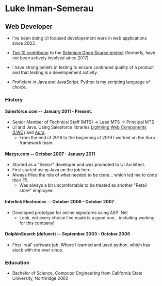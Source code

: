 # Luke Inman-Semerau

## Web Developer

* I've been doing UI focused developement work in web applications since 2003.

* [Top 10 contributor](https://github.com/SeleniumHQ/selenium/graphs/contributors) to the [Selenium Open Source project](https://github.com/SeleniumHQ/selenium) (formerly, have not been actively involved since 2017).

* I have strong beliefs in testing to ensure continued quality of a product and that testing is a developement activity.

* Proficient in Java and JavaScript. Python is my scripting language of choice.

### History

#### Salesforce.com -- January 2011 - Present.

* Senior Member of Technical Staff (MTS) -> Lead MTS -> Principal MTS
* UI and Java. Using Salesforce libraries [Lightning Web Components (LWC)](https://github.com/salesforce/lwc) and [Aura](https://github.com/forcedotcom/aura).
  * From the end of 2016 to the beginning of 2019 I worked on the Aura framework team.

#### Macys.com -- October 2007 - January 2011

* Started as a "Senior" developer and was promoted to UI Architect.
* First started using Java on the job here.
* Always filled the role of what needed to be done... which led me to code their F5.
  * Was always a bit uncomfortable to be treated as another "Retail store" employee. 

#### Interlink Electronics -- October 2006 - October 2007

* Developed prototype for online signatures using ASP .Net
  * Look, not every choice I've made is a good one... including working for this company!

#### DolphinSearch (defunct) -- September 2003 - October 2006

* First 'real' software job. Where I learned and used python, which has stuck with me ever since. 

### Education

* Bachelor of Science, Computer Engineering from California State University, Northridge 2002
